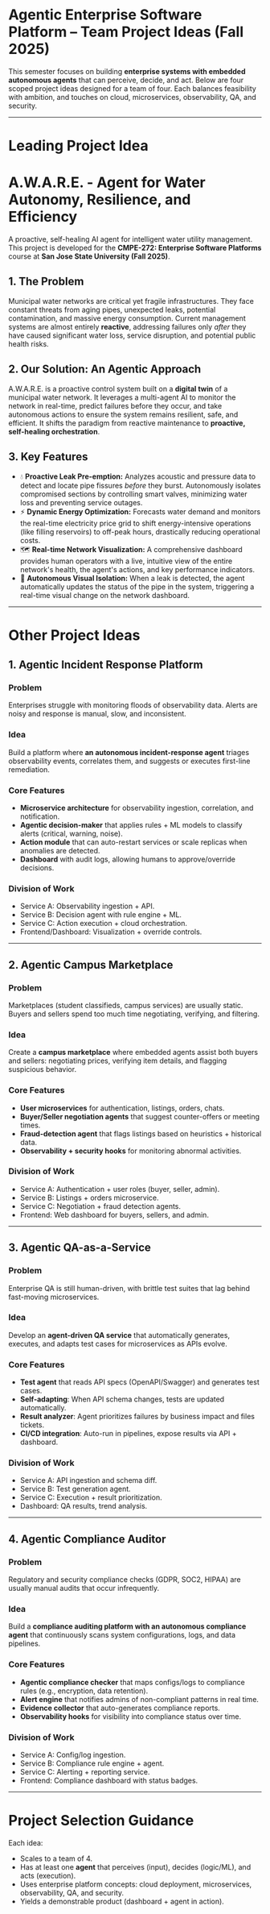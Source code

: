 # Agentic Enterprise Software Platform – Team Project Ideas (Fall 2025)

This semester focuses on building **enterprise systems with embedded autonomous agents** that can perceive, decide, and act. Below are four scoped project ideas designed for a team of four. Each balances feasibility with ambition, and touches on cloud, microservices, observability, QA, and security.

-----

# Leading Project Idea

# A.W.A.R.E. - Agent for Water Autonomy, Resilience, and Efficiency

A proactive, self-healing AI agent for intelligent water utility management. This project is developed for the **CMPE-272: Enterprise Software Platforms** course at **San Jose State University (Fall 2025)**.

## 1\. The Problem

Municipal water networks are critical yet fragile infrastructures. They face constant threats from aging pipes, unexpected leaks, potential contamination, and massive energy consumption. Current management systems are almost entirely **reactive**, addressing failures only *after* they have caused significant water loss, service disruption, and potential public health risks.

## 2\. Our Solution: An Agentic Approach

A.W.A.R.E. is a proactive control system built on a **digital twin** of a municipal water network. It leverages a multi-agent AI to monitor the network in real-time, predict failures before they occur, and take autonomous actions to ensure the system remains resilient, safe, and efficient. It shifts the paradigm from reactive maintenance to **proactive, self-healing orchestration**.

## 3\. Key Features

  * 💧 **Proactive Leak Pre-emption:** Analyzes acoustic and pressure data to detect and locate pipe fissures *before* they burst. Autonomously isolates compromised sections by controlling smart valves, minimizing water loss and preventing service outages.
  * ⚡ **Dynamic Energy Optimization:** Forecasts water demand and monitors the real-time electricity price grid to shift energy-intensive operations (like filling reservoirs) to off-peak hours, drastically reducing operational costs.
  * 🗺️ **Real-time Network Visualization:** A comprehensive dashboard provides human operators with a live, intuitive view of the entire network's health, the agent's actions, and key performance indicators.
  * 🛑 **Autonomous Visual Isolation:** When a leak is detected, the agent automatically updates the status of the pipe in the system, triggering a real-time visual change on the network dashboard.

---

# Other Project Ideas

## 1. Agentic Incident Response Platform
### Problem
Enterprises struggle with monitoring floods of observability data. Alerts are noisy and response is manual, slow, and inconsistent.

### Idea
Build a platform where **an autonomous incident-response agent** triages observability events, correlates them, and suggests or executes first-line remediation.

### Core Features
- **Microservice architecture** for observability ingestion, correlation, and notification.
- **Agentic decision-maker** that applies rules + ML models to classify alerts (critical, warning, noise).
- **Action module** that can auto-restart services or scale replicas when anomalies are detected.
- **Dashboard** with audit logs, allowing humans to approve/override decisions.

### Division of Work
- Service A: Observability ingestion + API.
- Service B: Decision agent with rule engine + ML.
- Service C: Action execution + cloud orchestration.
- Frontend/Dashboard: Visualization + override controls.

---

## 2. Agentic Campus Marketplace
### Problem
Marketplaces (student classifieds, campus services) are usually static. Buyers and sellers spend too much time negotiating, verifying, and filtering.

### Idea
Create a **campus marketplace** where embedded agents assist both buyers and sellers: negotiating prices, verifying item details, and flagging suspicious behavior.

### Core Features
- **User microservices** for authentication, listings, orders, chats.
- **Buyer/Seller negotiation agents** that suggest counter-offers or meeting times.
- **Fraud-detection agent** that flags listings based on heuristics + historical data.
- **Observability + security hooks** for monitoring abnormal activities.

### Division of Work
- Service A: Authentication + user roles (buyer, seller, admin).
- Service B: Listings + orders microservice.
- Service C: Negotiation + fraud detection agents.
- Frontend: Web dashboard for buyers, sellers, and admin.

---

## 3. Agentic QA-as-a-Service
### Problem
Enterprise QA is still human-driven, with brittle test suites that lag behind fast-moving microservices.

### Idea
Develop an **agent-driven QA service** that automatically generates, executes, and adapts test cases for microservices as APIs evolve.

### Core Features
- **Test agent** that reads API specs (OpenAPI/Swagger) and generates test cases.
- **Self-adapting**: When API schema changes, tests are updated automatically.
- **Result analyzer**: Agent prioritizes failures by business impact and files tickets.
- **CI/CD integration**: Auto-run in pipelines, expose results via API + dashboard.

### Division of Work
- Service A: API ingestion and schema diff.
- Service B: Test generation agent.
- Service C: Execution + result prioritization.
- Dashboard: QA results, trend analysis.

---

## 4. Agentic Compliance Auditor
### Problem
Regulatory and security compliance checks (GDPR, SOC2, HIPAA) are usually manual audits that occur infrequently.

### Idea
Build a **compliance auditing platform with an autonomous compliance agent** that continuously scans system configurations, logs, and data pipelines.

### Core Features
- **Agentic compliance checker** that maps configs/logs to compliance rules (e.g., encryption, data retention).
- **Alert engine** that notifies admins of non-compliant patterns in real time.
- **Evidence collector** that auto-generates compliance reports.
- **Observability hooks** for visibility into compliance status over time.

### Division of Work
- Service A: Config/log ingestion.
- Service B: Compliance rule engine + agent.
- Service C: Alerting + reporting service.
- Frontend: Compliance dashboard with status badges.

---

# Project Selection Guidance
Each idea:
- Scales to a team of 4.
- Has at least one **agent** that perceives (input), decides (logic/ML), and acts (execution).
- Uses enterprise platform concepts: cloud deployment, microservices, observability, QA, and security.
- Yields a demonstrable product (dashboard + agent in action).

